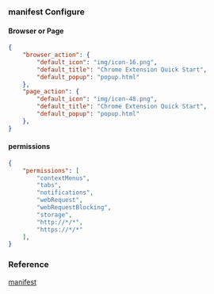 ### manifest Configure

#### Browser or Page

```json
{
    "browser_action": {
        "default_icon": "img/icon-16.png",
        "default_title": "Chrome Extension Quick Start",
        "default_popup": "popup.html"
    },
    "page_action": {
		"default_icon": "img/icon-48.png",
		"default_title": "Chrome Extension Quick Start",
		"default_popup": "popup.html"
    },
}
```

#### permissions

```json
{
    "permissions": [
        "contextMenus",
        "tabs",
        "notifications",
        "webRequest",
        "webRequestBlocking",
        "storage",
        "http://*/*",
        "https://*/*"
    ],
}
```

### Reference

[manifest](https://developer.chrome.com/extensions/manifest)